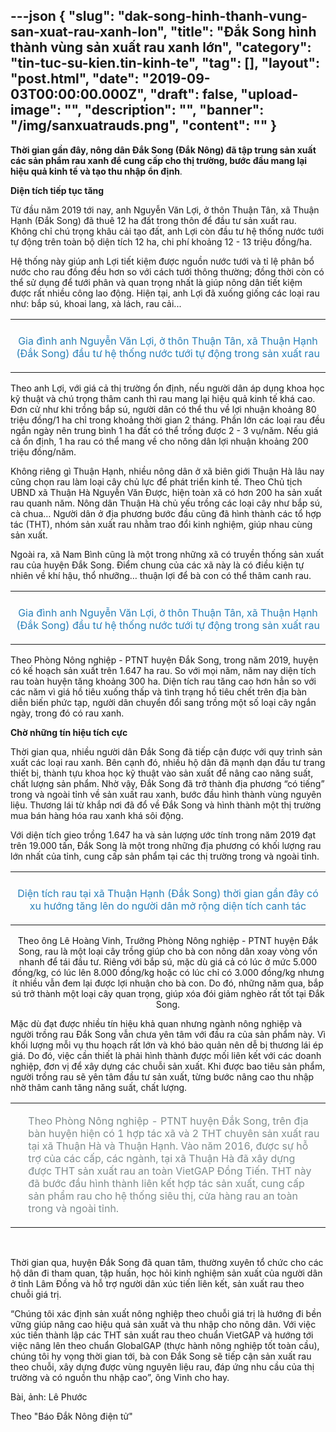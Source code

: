 ---json
{
    "slug": "dak-song-hinh-thanh-vung-san-xuat-rau-xanh-lon",
    "title": "Đắk Song hình thành vùng sản xuất rau xanh lớn",
    "category": "tin-tuc-su-kien.tin-kinh-te",
    "tag": [],
    "layout": "post.html",
    "date": "2019-09-03T00:00:00.000Z",
    "draft": false,
    "upload-image": "",
    "description": "",
    "banner": "/img/sanxuatrauds.png",
    "__content__": ""
}
---
<p><strong>Thời gian gần đ&acirc;y, n&ocirc;ng d&acirc;n Đắk Song (Đắk N&ocirc;ng) đ&atilde; tập trung sản xuất c&aacute;c sản phẩm rau xanh để cung cấp cho thị trường, bước đầu mang lại hiệu quả kinh tế v&agrave; tạo thu nhập ổn định</strong>.</p>

<p><strong>Diện t&iacute;ch tiếp tục tăng</strong></p>

<p>Từ đầu năm 2019 tới nay, anh Nguyễn Văn Lợi, ở th&ocirc;n Thuận T&acirc;n, x&atilde; Thuận Hạnh (Đắk Song) đ&atilde; thu&ecirc; 12 ha đất trong th&ocirc;n để đầu tư sản xuất rau. Kh&ocirc;ng chỉ ch&uacute; trọng kh&acirc;u cải tạo đất, anh Lợi c&ograve;n đầu tư hệ thống nước tưới tự động tr&ecirc;n to&agrave;n bộ diện t&iacute;ch 12 ha, chi ph&iacute; khoảng 12 - 13 triệu đồng/ha.</p>

<p>Hệ thống n&agrave;y gi&uacute;p anh Lợi tiết kiệm được nguồn nước tưới v&agrave; tỉ lệ ph&acirc;n bổ nước cho rau đồng đều hơn so với c&aacute;ch tưới th&ocirc;ng thường; đồng thời c&ograve;n c&oacute; thể sử dụng để tưới ph&acirc;n v&agrave; quan trọng nhất l&agrave; gi&uacute;p n&ocirc;ng d&acirc;n tiết kiệm được rất nhiều c&ocirc;ng lao động. Hiện tại, anh Lợi đ&atilde; xuống giống c&aacute;c loại rau như: bắp s&uacute;, khoai lang, x&agrave; l&aacute;ch, rau cải...</p>

<table align="center">
	<tbody>
		<tr>
			<td><img alt="" src="http://www.baodaknong.org.vn/database/image/2019/08/27/3120-KT-2.jpg" /></td>
		</tr>
		<tr>
			<td>
			<p style="text-align:center"><span style="color:#2980b9">Gia đ&igrave;nh anh Nguyễn Văn Lợi, ở th&ocirc;n Thuận T&acirc;n, x&atilde; Thuận Hạnh (Đắk Song) đầu tư hệ thống nước tưới tự động trong sản xuất rau</span></p>
			</td>
		</tr>
	</tbody>
</table>

<p>Theo anh Lợi, với gi&aacute; cả thị trường ổn định, nếu người d&acirc;n &aacute;p dụng khoa học kỹ thuật v&agrave; ch&uacute; trọng th&acirc;m canh th&igrave; rau mang lại hiệu quả kinh tế kh&aacute; cao. Đơn cử như khi trồng bắp s&uacute;, người d&acirc;n c&oacute; thể thu về lợi nhuận khoảng 80 triệu đồng/1 ha chỉ trong khoảng thời gian 2 th&aacute;ng. Phần lớn c&aacute;c loại rau đều ngắn ng&agrave;y n&ecirc;n trung b&igrave;nh 1 ha đất c&oacute; thể trồng được 2 - 3 vụ/năm. Nếu gi&aacute; cả ổn định, 1 ha rau c&oacute; thể mang về cho n&ocirc;ng d&acirc;n lợi nhuận khoảng 200 triệu đồng/năm.</p>

<p>Kh&ocirc;ng ri&ecirc;ng g&igrave; Thuận Hạnh, nhiều n&ocirc;ng d&acirc;n ở x&atilde; bi&ecirc;n giới Thuận H&agrave; l&acirc;u nay cũng chọn rau l&agrave;m loại c&acirc;y chủ lực để ph&aacute;t triển kinh tế. Theo Chủ tịch UBND x&atilde; Thuận H&agrave; Nguyễn Văn Được, hiện to&agrave;n x&atilde; c&oacute; hơn 200 ha sản xuất rau quanh năm. N&ocirc;ng d&acirc;n Thuận H&agrave; chủ yếu trồng c&aacute;c loại c&acirc;y như bắp s&uacute;, c&agrave; chua&hellip; Người d&acirc;n ở địa phương bước đầu cũng đ&atilde; h&igrave;nh th&agrave;nh c&aacute;c tổ hợp t&aacute;c (THT), nh&oacute;m sản xuất rau nhằm trao đổi kinh nghiệm, gi&uacute;p nhau c&ugrave;ng sản xuất.</p>

<p>Ngo&agrave;i ra, x&atilde; Nam B&igrave;nh cũng l&agrave; một trong những x&atilde; c&oacute; truyền thống sản xuất rau của huyện Đắk Song. Điểm chung của c&aacute;c x&atilde; n&agrave;y l&agrave; c&oacute; điều kiện tự nhi&ecirc;n về kh&iacute; hậu, thổ nhưỡng&hellip; thuận lợi để b&agrave; con c&oacute; thể th&acirc;m canh rau.</p>

<table align="center">
	<tbody>
		<tr>
			<td><img alt="" src="http://www.baodaknong.org.vn/database/image/2019/08/27/3120-KT-3.jpg" /></td>
		</tr>
		<tr>
			<td>
			<p style="text-align:center"><span style="color:#2980b9">Gia đ&igrave;nh anh Nguyễn Văn Lợi, ở th&ocirc;n Thuận T&acirc;n, x&atilde; Thuận Hạnh (Đắk Song) đầu tư hệ thống nước tưới tự động trong sản xuất rau</span></p>
			</td>
		</tr>
	</tbody>
</table>

<p>Theo Ph&ograve;ng N&ocirc;ng nghiệp - PTNT huyện Đắk Song, trong năm 2019, huyện c&oacute; kế hoạch sản xuất tr&ecirc;n 1.647 ha rau. So với mọi năm, năm nay diện t&iacute;ch rau to&agrave;n huyện tăng khoảng 300 ha. Diện t&iacute;ch rau tăng cao hơn hẳn so với c&aacute;c năm v&igrave; gi&aacute; hồ ti&ecirc;u xuống thấp v&agrave; t&igrave;nh trạng hồ ti&ecirc;u chết tr&ecirc;n địa b&agrave;n diễn biến phức tạp, người d&acirc;n chuyển đổi sang trồng một số loại c&acirc;y ngắn ng&agrave;y, trong đ&oacute; c&oacute; rau xanh.</p>

<p><strong>Chờ những t&iacute;n hiệu t&iacute;ch cực</strong></p>

<p>Thời gian qua, nhiều người d&acirc;n Đắk Song đ&atilde; tiếp cận được với quy tr&igrave;nh sản xuất c&aacute;c loại rau xanh. B&ecirc;n cạnh đ&oacute;, nhiều hộ d&acirc;n đ&atilde; mạnh dạn đầu tư trang thiết bị, th&agrave;nh tựu khoa học kỹ thuật v&agrave;o sản xuất để n&acirc;ng cao năng suất, chất lượng sản phẩm. Nhờ vậy, Đắk Song đ&atilde; trở th&agrave;nh địa phương &ldquo;c&oacute; tiếng&rdquo; trong v&agrave; ngo&agrave;i tỉnh về sản xuất rau xanh, bước đầu h&igrave;nh th&agrave;nh v&ugrave;ng nguy&ecirc;n liệu. Thương l&aacute;i từ khắp nơi đ&atilde; đổ về Đắk Song v&agrave; h&igrave;nh th&agrave;nh một thị trường mua b&aacute;n h&agrave;ng h&oacute;a rau xanh kh&aacute; s&ocirc;i động.</p>

<p>Với diện t&iacute;ch gieo trồng 1.647 ha v&agrave; sản lượng ước t&iacute;nh trong năm 2019 đạt tr&ecirc;n 19.000 tấn, Đắk Song l&agrave; một trong những địa phương c&oacute; khối lượng rau lớn nhất của tỉnh, cung cấp sản phẩm tại c&aacute;c thị trường trong v&agrave; ngo&agrave;i tỉnh.</p>

<table align="center">
	<tbody>
		<tr>
			<td><img alt="" src="http://www.baodaknong.org.vn/database/image/2019/08/27/3120-KT-1.jpg" /></td>
		</tr>
		<tr>
			<td>
			<p style="text-align:center"><span style="color:#2980b9">Diện t&iacute;ch rau tại x&atilde; Thuận Hạnh (Đắk Song) thời gian gần đ&acirc;y c&oacute; xu hướng tăng l&ecirc;n do người d&acirc;n mở rộng diện t&iacute;ch canh t&aacute;c</span></p>
			</td>
		</tr>
	</tbody>
</table>

<p style="text-align:center">Theo &ocirc;ng L&ecirc; Ho&agrave;ng Vinh, Trưởng Ph&ograve;ng N&ocirc;ng nghiệp - PTNT huyện Đắk Song, rau l&agrave; một loại c&acirc;y trồng gi&uacute;p cho b&agrave; con n&ocirc;ng d&acirc;n xoay v&ograve;ng vốn nhanh để t&aacute;i đầu tư. Ri&ecirc;ng với bắp s&uacute;, mặc d&ugrave; gi&aacute; cả c&oacute; l&uacute;c ở mức 5.000 đồng/kg, c&oacute; l&uacute;c l&ecirc;n 8.000 đồng/kg hoặc c&oacute; l&uacute;c chỉ c&oacute; 3.000 đồng/kg nhưng &iacute;t nhiều vẫn đem lại được lợi nhuận cho b&agrave; con. Do đ&oacute;, những năm qua, bắp s&uacute; trở th&agrave;nh một loại c&acirc;y quan trọng, gi&uacute;p x&oacute;a đ&oacute;i giảm ngh&egrave;o rất tốt tại Đắk Song.</p>

<p>Mặc d&ugrave; đạt được nhiều t&iacute;n hiệu khả quan nhưng ng&agrave;nh n&ocirc;ng nghiệp v&agrave; người trồng rau Đắk Song vẫn chưa y&ecirc;n t&acirc;m với đầu ra của sản phẩm n&agrave;y. V&igrave; khối lượng mỗi vụ thu hoạch rất lớn v&agrave; kh&oacute; bảo quản n&ecirc;n dễ bị thương l&aacute;i &eacute;p gi&aacute;. Do đ&oacute;, việc cần thiết l&agrave; phải h&igrave;nh th&agrave;nh được mối li&ecirc;n kết với c&aacute;c doanh nghiệp, đơn vị để x&acirc;y dựng c&aacute;c chuỗi sản xuất. Khi được bao ti&ecirc;u sản phẩm, người trồng rau sẽ y&ecirc;n t&acirc;m đầu tư sản xuất, từng bước n&acirc;ng cao thu nhập nhờ th&acirc;m canh tăng năng suất, chất lượng.</p>

<table align="center" border="0" cellpadding="1" cellspacing="0">
	<tbody>
		<tr>
			<td>&nbsp;</td>
			<td>
			<p><span style="color:#7f8c8d">Theo Ph&ograve;ng N&ocirc;ng nghiệp - PTNT huyện Đắk Song, tr&ecirc;n địa b&agrave;n huyện hiện c&oacute; 1 hợp t&aacute;c x&atilde; v&agrave; 2 THT chuy&ecirc;n sản xuất rau tại x&atilde; Thuận H&agrave; v&agrave; Thuận Hạnh. V&agrave;o năm 2016, được sự hỗ trợ của c&aacute;c cấp, c&aacute;c ng&agrave;nh, tại x&atilde; Thuận H&agrave; đ&atilde; x&acirc;y dựng được THT sản xuất rau an to&agrave;n VietGAP Đồng Tiến. THT n&agrave;y đ&atilde; bước đầu h&igrave;nh th&agrave;nh li&ecirc;n kết hợp t&aacute;c sản xuất, cung cấp sản phẩm rau cho hệ thống si&ecirc;u thị, cửa h&agrave;ng rau an to&agrave;n trong v&agrave; ngo&agrave;i tỉnh.</span></p>
			</td>
		</tr>
	</tbody>
</table>

<p>&nbsp;</p>

<p>Thời gian qua, huyện Đắk Song đ&atilde; quan t&acirc;m, thường xuy&ecirc;n tổ chức cho c&aacute;c hộ d&acirc;n đi tham quan, tập huấn, học hỏi kinh nghiệm sản xuất của người d&acirc;n ở tỉnh L&acirc;m Đồng v&agrave; hỗ trợ người d&acirc;n x&uacute;c tiến li&ecirc;n kết, sản xuất rau theo chuỗi gi&aacute; trị.</p>

<p>&ldquo;Ch&uacute;ng t&ocirc;i x&aacute;c định sản xuất n&ocirc;ng nghiệp theo chuỗi gi&aacute; trị l&agrave; hướng đi bền vững gi&uacute;p n&acirc;ng cao hiệu quả sản xuất v&agrave; thu nhập cho n&ocirc;ng d&acirc;n. Với việc x&uacute;c tiến th&agrave;nh lập c&aacute;c THT sản xuất rau theo chuẩn VietGAP v&agrave; hướng tới việc n&acirc;ng l&ecirc;n theo chuẩn GlobalGAP (thực h&agrave;nh n&ocirc;ng nghiệp tốt to&agrave;n cầu), ch&uacute;ng t&ocirc;i hy vọng thời gian tới, b&agrave; con Đắk Song sẽ tiếp cận sản xuất rau theo chuỗi, x&acirc;y dựng được v&ugrave;ng nguy&ecirc;n liệu rau, đ&aacute;p ứng nhu cầu của thị trường v&agrave; c&oacute; nguồn thu nhập cao&rdquo;, &ocirc;ng Vinh cho hay.</p>

<p>B&agrave;i, ảnh: L&ecirc; Phước</p>

<p>Theo&nbsp;&quot;B&aacute;o Đắk N&ocirc;ng điện tử&quot;</p>

